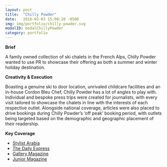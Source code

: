 ```yaml
---
layout: post
title:  "Chilly Powder"
date:   2016-02-03 15:08:10 -0500
img: img/portfolio/chilly-powder.svg
modalID: modalChillyPowder
category: portfolio
---
```

**Brief**

A family owned collection of ski chalets in the French Alps, Chilly Powder wanted to use PR to showcase their offering as both a summer and winter holiday destination.

**Creativity & Execution**

Boasting a genuine ski to door location, unrivaled childcare facilities and an in-house Cordon Bleu Chef, Chilly Powder has a lot of angles to play with. Individual and bespoke press trips were created for journalists, with every visit tailored to showcase the chalets in line with the interests of each respective outlet. Alongside national coverage, articles were also placed to drive bookings during Chilly Powder’s ‘off peak’ booking period, with outlets being targeted based on the demographic and geographic placement of their readership.

**Key Coverage**

* <a href="https://drive.google.com/open?id=0ByYbwrwqvpgfUnlHTDdnWVVvcE0" target="_blank"> Stylist Arabia </a>
* <a href="http://www.express.co.uk/travel/activity/795375/morzine-travel-guide-france" target="_blank"> The Daily Express </a>
* <a href="https://mail.google.com/mail/u/0/#search/chilly+powder/154c9432e7d23cf4?projector=1" target="_blank"> Gallery Magazine </a>
* <a href="http://www.juniormagazine.co.uk/travel-reviews/a-ski-holiday-at-chilly-powder-au-coin-du-feu-chalet-in-france-family-travel-review/20666.html" target="_blank"> Junior Magazine </a>

